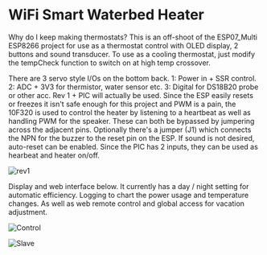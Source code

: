 # WiFi Smart Waterbed Heater
Why do I keep making thermostats?  This is an off-shoot of the ESP07_Multi ESP8266 project for use as a thermostat control with OLED display, 2 buttons and sound transducer.  To use as a cooling thermostat, just modify the tempCheck function to switch on at high temp crossover.  

There are 3 servo style I/Os on the bottom back. 1: Power in + SSR control. 2: ADC + 3V3 for thermistor, water sensor etc. 3: Digital for DS18B20 probe or other acc.  Rev 1 + PIC will actually be used.  Since the ESP easily resets or freezes it isn't safe enough for this project and PWM is a pain, the 10F320 is used to control the heater by listening to a heartbeat as well as handling PWM for the speaker.  These can both be bypassed by jumpering across the adjacent pins.  Optionally there's a jumper (J1) which connects the NPN for the buzzer to the reset pin on the ESP.  If sound is not desired, auto-reset can be enabled.  Since the PIC has 2 inputs, they can be used as hearbeat and heater on/off.  

![rev1](http://www.curioustech.net/images/waterbedr1.png)

Display and web interface below.  It currently has a day / night setting for automatic efficiency.  Logging to chart the power usage and temperature changes.  As well as web remote control and global access for vacation adjustment.

![Control](http://curioustech.net/images/waterbed_ui.png)


![Slave](http://curioustech.net/images/wb_slave.png)
